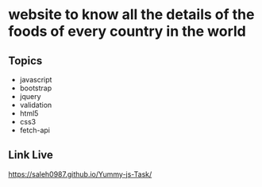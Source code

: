 # website to know all the details of the foods of every country in the world

## Topics
- javascript
- bootstrap
- jquery
- validation
- html5
- css3
- fetch-api

## Link Live
https://saleh0987.github.io/Yummy-js-Task/
